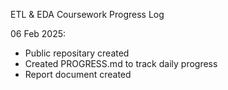 ETL & EDA Coursework Progress Log

06 Feb 2025:
- Public repositary created
- Created PROGRESS.md to track daily progress
- Report document created


